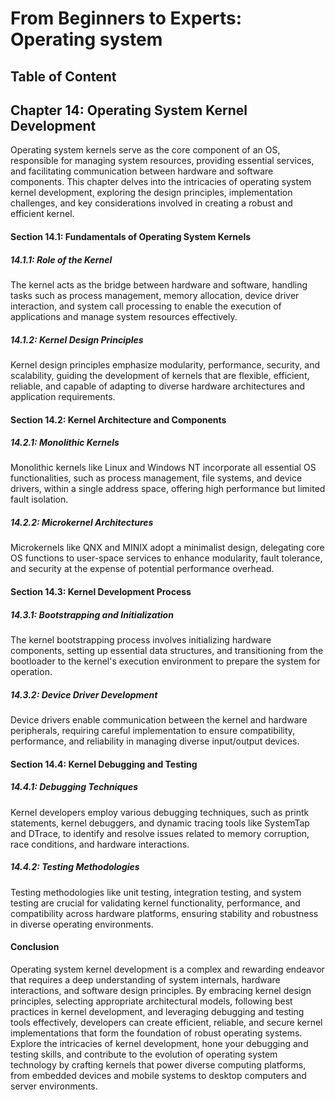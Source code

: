 # From Beginners to Experts: Operating system
## Table of Content
## Chapter 14: Operating System Kernel Development

Operating system kernels serve as the core component of an OS, responsible for managing system resources, providing essential services, and facilitating communication between hardware and software components. This chapter delves into the intricacies of operating system kernel development, exploring the design principles, implementation challenges, and key considerations involved in creating a robust and efficient kernel.

#### Section 14.1: Fundamentals of Operating System Kernels

##### 14.1.1: Role of the Kernel

The kernel acts as the bridge between hardware and software, handling tasks such as process management, memory allocation, device driver interaction, and system call processing to enable the execution of applications and manage system resources effectively.

##### 14.1.2: Kernel Design Principles

Kernel design principles emphasize modularity, performance, security, and scalability, guiding the development of kernels that are flexible, efficient, reliable, and capable of adapting to diverse hardware architectures and application requirements.

#### Section 14.2: Kernel Architecture and Components

##### 14.2.1: Monolithic Kernels

Monolithic kernels like Linux and Windows NT incorporate all essential OS functionalities, such as process management, file systems, and device drivers, within a single address space, offering high performance but limited fault isolation.

##### 14.2.2: Microkernel Architectures

Microkernels like QNX and MINIX adopt a minimalist design, delegating core OS functions to user-space services to enhance modularity, fault tolerance, and security at the expense of potential performance overhead.

#### Section 14.3: Kernel Development Process

##### 14.3.1: Bootstrapping and Initialization

The kernel bootstrapping process involves initializing hardware components, setting up essential data structures, and transitioning from the bootloader to the kernel's execution environment to prepare the system for operation.

##### 14.3.2: Device Driver Development

Device drivers enable communication between the kernel and hardware peripherals, requiring careful implementation to ensure compatibility, performance, and reliability in managing diverse input/output devices.

#### Section 14.4: Kernel Debugging and Testing

##### 14.4.1: Debugging Techniques

Kernel developers employ various debugging techniques, such as printk statements, kernel debuggers, and dynamic tracing tools like SystemTap and DTrace, to identify and resolve issues related to memory corruption, race conditions, and hardware interactions.

##### 14.4.2: Testing Methodologies

Testing methodologies like unit testing, integration testing, and system testing are crucial for validating kernel functionality, performance, and compatibility across hardware platforms, ensuring stability and robustness in diverse operating environments.

#### Conclusion

Operating system kernel development is a complex and rewarding endeavor that requires a deep understanding of system internals, hardware interactions, and software design principles. By embracing kernel design principles, selecting appropriate architectural models, following best practices in kernel development, and leveraging debugging and testing tools effectively, developers can create efficient, reliable, and secure kernel implementations that form the foundation of robust operating systems. Explore the intricacies of kernel development, hone your debugging and testing skills, and contribute to the evolution of operating system technology by crafting kernels that power diverse computing platforms, from embedded devices and mobile systems to desktop computers and server environments.
